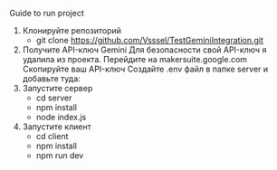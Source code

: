 Guide to run project
1. Клонируйте репозиторий
      -  git clone https://github.com/Vsssel/TestGeminiIntegration.git
2. Получите API-ключ Gemini
        Для безопасности свой API-ключ я удалила из проекта.
        Перейдите на makersuite.google.com
        Скопируйте ваш API-ключ
        Создайте .env файл в папке server и добавьте туда:
3. Запустите сервер
      - cd server
      - npm install
      - node index.js
4. Запустите клиент
      - cd client
      - npm install
      - npm run dev

